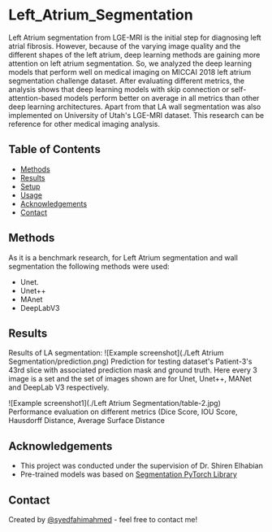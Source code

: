 # Left_Atrium_Segmentation

Left Atrium segmentation from LGE-MRI is the initial step for diagnosing left atrial fibrosis. However, because of the varying image quality and the
different shapes of the left atrium, deep learning methods are gaining more attention on left atrium segmentation. So, we analyzed the deep learning
models that perform well on medical imaging on MICCAI 2018 left atrium segmentation challenge dataset. After evaluating different metrics, the analysis
shows that deep learning models with skip connection or self-attention-based models perform better on average in all metrics than other deep learning
architectures. Apart from that LA wall segmentation was also implemented on University of Utah's LGE-MRI dataset. This research can be reference for 
other medical imaging analysis.


## Table of Contents
* [Methods](#Methods)
* [Results](#results)
* [Setup](#setup)
* [Usage](#usage)
* [Acknowledgements](#acknowledgements)
* [Contact](#contact)

## Methods
As it is a benchmark research, for Left Atrium segmentation and wall segmentation the following methods were used:
- Unet.
- Unet++
- MAnet
- DeepLabV3

## Results
Results of LA segmentation:
![Example screenshot](./Left Atrium Segmentation/prediction.png)
Prediction for testing dataset's Patient-3's 43rd slice with associated prediction mask and ground truth. Here every 3 image is a set and the
set of images shown are for Unet, Unet++, MANet and DeepLab V3 respectively.

![Example screenshot1](./Left Atrium Segmentation/table-2.jpg)
Performance evaluation on different metrics (Dice Score, IOU Score, Hausdorff Distance, Average Surface Distance

## Acknowledgements
- This project was conducted under the supervision of Dr. Shiren Elhabian
- Pre-trained models was based on [Segmentation PyTorch Library](https://github.com/qubvel/segmentation_models.pytorch)

## Contact
Created by [@syedfahimahmed](https://syedfahimahmed.github.io/) - feel free to contact me!